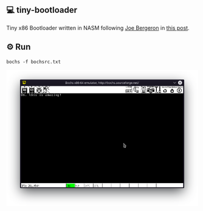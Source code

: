 ## :computer: tiny-bootloader
 
 Tiny x86 Bootloader written in NASM following [Joe Bergeron](https://github.com/Jophish) in [this post](https://www.joe-bergeron.com/posts/Writing%20a%20Tiny%20x86%20Bootloader/).

## :gear: Run

```shell
bochs -f bochsrc.txt
```

<img src=".github/bochs.png" align="center">
